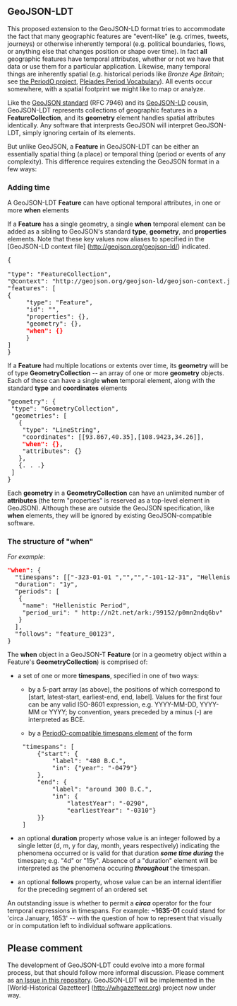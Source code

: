 ## GeoJSON-LDT
This proposed extension to the GeoJSON-LD format tries to accommodate the fact that many geographic features are "event-like" (e.g. crimes, tweets,  journeys) or otherwise inherently temporal (e.g. political boundaries, flows, or anything else that changes position or shape over time). In fact **__all__** geographic features have temporal attributes, whether or not we have that data or use them for a particular application. Likewise, many temporal things are inherently spatial (e.g. historical periods like _Bronze Age Britain_; see [the PeriodO project](http//perio.do), [Pleiades Period Vocabulary](http://pleiades.stoa.org/vocabularies/time-periods)). All events occur somewhere, with a spatial footprint we might like to map or analyze.

Like the [GeoJSON standard]() (RFC 7946) and its [GeoJSON-LD](http://geojson.org/geojson-ld/) cousin, GeoJSON-LDT represents collections of geographic features in a **FeatureCollection**, and its **geometry** element handles spatial attributes identically. Any software that interprests GeoJSON will interpret GeoJSON-LDT, simply ignoring certain of its elements.

But unlike GeoJSON, a **Feature** in GeoJSON-LDT can be either an essentially spatial thing (a place) or temporal thing (period or events of any complexity). This difference requires extending the GeoJSON format in a few ways:


### Adding time

A GeoJSON-LDT **Feature** can have optional temporal attributes, in one or more **when** elements

If a **Feature** has a single geometry, a single **when** temporal element can be added as a sibling to GeoJSON's standard **type**, **geometry**, and **properties** elements. Note that these key values now aliases to specified in the [GeoJSON-LD context file] (http://geojson.org/geojson-ld/) indicated.

<pre>{

"type": "FeatureCollection",
"@context": "http://geojson.org/geojson-ld/geojson-context.jsonld",
"features": [
{
	 "type": "Feature",
	 "id": "",
	 "properties": {},
	 "geometry": {},
	 <strong><span style="color: #ff0000;">"when": {}</span></strong>
	 }
]
}</pre>

If a **Feature** had multiple locations or extents over time, its **geometry** will be of type **GeometryCollection** -- an array of one or more **geometry** objects. Each of these can have a single **when** temporal element, along with the standard **type** and **coordinates** elements 

<pre>"geometry": {
 "type": "GeometryCollection",
 "geometries": [
   {
    "type": "LineString",
    "coordinates": [[93.867,40.35],[108.9423,34.26]],
    <strong><span style="color: #ff0000;">"when": {}</span></strong>,
    "attributes": {}
   },
   {. . .}
 ]
}</pre>

Each **geometry** in a **GeometryCollection** can have an unlimited number of **attributes** (the term "properties" is reserved as a top-level element in GeoJSON). Although these are outside the GeoJSON specification, like **when** elements, they will be ignored by existing GeoJSON-compatible software.

### The structure of "when"
_For example_:

<pre><strong><span style="color: #ff0000;">"when"</span></strong>: {
  "timespans": [["-323-01-01 ","","","-101-12-31", "Hellenistic period"]],
  "duration": "1y",
  "periods": [
   {
    "name": "Hellenistic Period",
    "period_uri": " http://n2t.net/ark:/99152/p0mn2ndq6bv"
   }
  ],
  "follows": "feature_00123",
}</pre>


The **when** object in a GeoJSON-T **Feature** (or in a geometry object within a Feature's **GeometryCollection**) is comprised of:

- a set of one or more **timespans**, specified in one of two ways: 
	- by a 5-part array (as above), the positions of which correspond to [start, latest-start, earliest-end, end, label]. Values for the first four can be any valid ISO-8601 expression, e.g. YYYY-MM-DD, YYYY-MM or YYYY; by convention, years preceded by a minus (-) are interpreted as BCE.

	- by a [PeriodO-compatible timespans element](http://perio.do/) of the form

<pre>
	"timespans": [
		{"start": {
			"label": "480 B.C.",
			"in": {"year": "-0479"}
		},
		"end": {
		    "label": "around 300 B.C.",
		    "in": {
          		"latestYear": "-0290",
          		"earliestYear": "-0310"}
      	}}
	]
</pre>


- an optional **duration** property whose value is an integer followed by a single letter (d, m, y for day, month, years respectively) indicating the phenomena occurred or is valid for that duration _**some time during**_ the timespan; e.g. "4d" or "15y". Absence of a "duration" element will be interpreted as the phenomena occuring _**throughout**_ the timespan.

- an optional **follows** property, whose value can be an internal identifier for the preceding segment of an ordered set


An outstanding issue is whether to permit a **_circa_** operator for the four temporal expressions in timespans. For example: **~1635-01** could stand for 'circa January, 1653' -- with the question of how to represent that visually or in computation left to individual software applications.

## Please comment
The development of GeoJSON-LDT could evolve into a more formal process, but that should follow more informal discussion. Please comment as [an Issue in this repository](https://github.com/kgeographer/topotime/issues). GeoJSON-LDT will be implemented in the [World-Historical Gazetteer] (http://whgazetteer.org) project now under way.
